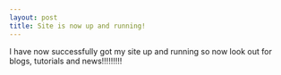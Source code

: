 ```yaml
---
layout: post
title: Site is now up and running!
---
```


I have now successfully got my site up and running so now look out for blogs, tutorials and news!!!!!!!!!
